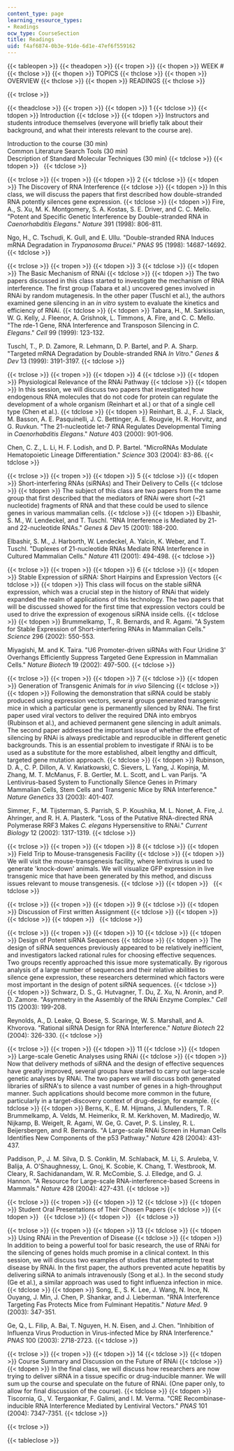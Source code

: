 ```yaml
---
content_type: page
learning_resource_types:
- Readings
ocw_type: CourseSection
title: Readings
uid: f4af6874-0b3e-91de-6d1e-47ef6f559162
---
```


{{< tableopen >}}
{{< theadopen >}}
{{< tropen >}}
{{< thopen >}}
WEEK #
{{< thclose >}}
{{< thopen >}}
TOPICS
{{< thclose >}}
{{< thopen >}}
OVERVIEW
{{< thclose >}}
{{< thopen >}}
READINGS
{{< thclose >}}

{{< trclose >}}

{{< theadclose >}}
{{< tropen >}}
{{< tdopen >}}
1
{{< tdclose >}}
{{< tdopen >}}
Introduction
{{< tdclose >}}
{{< tdopen >}}
Instructors and students introduce themselves (everyone will briefly talk about their background, and what their interests relevant to the course are).  
  
Introduction to the course (30 min)  
Common Literature Search Tools (30 min)  
Description of Standard Molecular Techniques (30 min)
{{< tdclose >}}
{{< tdopen >}}
 
{{< tdclose >}}

{{< trclose >}}
{{< tropen >}}
{{< tdopen >}}
2
{{< tdclose >}}
{{< tdopen >}}
The Discovery of RNA Interference
{{< tdclose >}}
{{< tdopen >}}
In this class, we will discuss the papers that first described how double-stranded RNA potently silences gene expression.
{{< tdclose >}}
{{< tdopen >}}
Fire, A., S. Xu, M. K. Montgomery, S. A. Kostas, S. E. Driver, and C. C. Mello. "Potent and Specific Genetic Interference by Double-stranded RNA in _Caenorhabditis Elegans_." _Nature_ 391 (1998): 806-811.  
  
Ngo, H., C. Tschudi, K. Gull, and E. Ullu. "Double-stranded RNA Induces mRNA Degradation in _Trypanosoma Brucei_." _PNAS_ 95 (1998): 14687-14692.
{{< tdclose >}}

{{< trclose >}}
{{< tropen >}}
{{< tdopen >}}
3
{{< tdclose >}}
{{< tdopen >}}
The Basic Mechanism of RNAi
{{< tdclose >}}
{{< tdopen >}}
The two papers discussed in this class started to investigate the mechanism of RNA interference. The first group (Tabara et al.) uncovered genes involved in RNAi by random mutagenesis. In the other paper (Tuschl et al.), the authors examined gene silencing in an _in vitro_ system to evaluate the kinetics and efficiency of RNAi.
{{< tdclose >}}
{{< tdopen >}}
Tabara, H., M. Sarkissian, W. G. Kelly, J. Fleenor, A. Grishnok, L. Timmons, A. Fire, and C. C. Mello. "The rde-1 Gene, RNA Interference and Transposon Silencing in _C. Elegans_." _Cell_ 99 (1999): 123-132.  
  
Tuschl, T., P. D. Zamore, R. Lehmann, D. P. Bartel, and P. A. Sharp. "Targeted mRNA Degradation by Double-stranded RNA _In Vitro_." _Genes & Dev_ 13 (1999): 3191-3197.
{{< tdclose >}}

{{< trclose >}}
{{< tropen >}}
{{< tdopen >}}
4
{{< tdclose >}}
{{< tdopen >}}
Physiological Relevance of the RNAi Pathway
{{< tdclose >}}
{{< tdopen >}}
In this session, we will discuss two papers that investigated how endogenous RNA molecules that do not code for protein can regulate the development of a whole organism (Reinhart et al.) or that of a single cell type (Chen et al.).
{{< tdclose >}}
{{< tdopen >}}
Reinhart, B. J., F. J. Slack, M. Basson, A. E. Pasquinelli, J. C. Bettinger, A. E. Rougvie, H. R. Horvitz, and G. Ruvkun. "The 21-nucleotide let-7 RNA Regulates Developmental Timing in _Caenorhabditis Elegans_." _Nature_ 403 (2000): 901-906.  
  
Chen, C. Z., L. Li, H. F. Lodish, and D. P. Bartel. "MicroRNAs Modulate Hematopoietic Lineage Differentiation." _Science_ 303 (2004): 83-86.
{{< tdclose >}}

{{< trclose >}}
{{< tropen >}}
{{< tdopen >}}
5
{{< tdclose >}}
{{< tdopen >}}
Short-interfering RNAs (siRNAs) and Their Delivery to Cells
{{< tdclose >}}
{{< tdopen >}}
The subject of this class are two papers from the same group that first described that the mediators of RNAi were short (~21 nucleotide) fragments of RNA and that these could be used to silence genes in various mammalian cells.
{{< tdclose >}}
{{< tdopen >}}
Elbashir, S. M., W. Lendeckel, and T. Tuschl. "RNA Interference is Mediated by 21- and 22-nucleotide RNAs." _Genes & Dev_ 15 (2001): 188-200.  
  
Elbashir, S. M., J. Harborth, W. Lendeckel, A. Yalcin, K. Weber, and T. Tuschl. "Duplexes of 21-nucleotide RNAs Mediate RNA Interference in Cultured Mammalian Cells." _Nature_ 411 (2001): 494-498.
{{< tdclose >}}

{{< trclose >}}
{{< tropen >}}
{{< tdopen >}}
6
{{< tdclose >}}
{{< tdopen >}}
Stable Expression of siRNA: Short Hairpins and Expression Vectors
{{< tdclose >}}
{{< tdopen >}}
This class will focus on the stable siRNA expression, which was a crucial step in the history of RNAi that widely expanded the realm of applications of this technology. The two papers that will be discussed showed for the first time that expression vectors could be used to drive the expression of exogenous siRNA inside cells.
{{< tdclose >}}
{{< tdopen >}}
Brummelkamp, T., R. Bernards, and R. Agami. "A System for Stable Expression of Short-interfering RNAs in Mammalian Cells." _Science_ 296 (2002): 550-553.  
  
Miyagishi, M. and K. Taira. "U6 Promoter-driven siRNAs with Four Uridine 3' Overhangs Efficiently Suppress Targeted Gene Expression in Mammalian Cells." _Nature Biotech_ 19 (2002): 497-500.
{{< tdclose >}}

{{< trclose >}}
{{< tropen >}}
{{< tdopen >}}
7
{{< tdclose >}}
{{< tdopen >}}
Generation of Transgenic Animals for _in vivo_ Silencing
{{< tdclose >}}
{{< tdopen >}}
Following the demonstration that siRNA could be stably produced using expression vectors, several groups generated transgenic mice in which a particular gene is permanently silenced by RNAi. The first paper used viral vectors to deliver the required DNA into embryos (Rubinson et al.), and achieved permanent gene silencing in adult animals. The second paper addressed the important issue of whether the effect of silencing by RNAi is always predictable and reproducible in different genetic backgrounds. This is an essential problem to investigate if RNAi is to be used as a substitute for the more established, albeit lengthy and difficult, targeted gene mutation approach.
{{< tdclose >}}
{{< tdopen >}}
Rubinson, D. A., C. P. Dillon, A. V. Kwiatkowski, C. Sievers, L. Yang, J. Kopinja, M. Zhang, M. T. McManus, F. B. Gertler, M. L. Scott, and L. van Parijs. "A Lentivirus-based System to Functionally Silence Genes in Primary Mammalian Cells, Stem Cells and Transgenic Mice by RNA Interference." _Nature Genetics_ 33 (2003): 401-407.  
  
Simmer, F., M. Tijsterman, S. Parrish, S. P. Koushika, M. L. Nonet, A. Fire, J. Ahringer, and R. H. A. Plasterk. "Loss of the Putative RNA-directed RNA Polymerase RRF3 Makes _C. elegans_ Hypersensitive to RNAi." _Current Biology_ 12 (2002): 1317-1319.
{{< tdclose >}}

{{< trclose >}}
{{< tropen >}}
{{< tdopen >}}
8
{{< tdclose >}}
{{< tdopen >}}
Field Trip to Mouse-transgenesis Facility
{{< tdclose >}}
{{< tdopen >}}
We will visit the mouse-transgenesis facility, where lentivirus is used to generate 'knock-down' animals. We will visualize GFP expression in live transgenic mice that have been generated by this method, and discuss issues relevant to mouse transgenesis.
{{< tdclose >}}
{{< tdopen >}}
 
{{< tdclose >}}

{{< trclose >}}
{{< tropen >}}
{{< tdopen >}}
9
{{< tdclose >}}
{{< tdopen >}}
Discussion of First written Assignment
{{< tdclose >}}
{{< tdopen >}}
 
{{< tdclose >}}
{{< tdopen >}}
 
{{< tdclose >}}

{{< trclose >}}
{{< tropen >}}
{{< tdopen >}}
10
{{< tdclose >}}
{{< tdopen >}}
Design of Potent siRNA Sequences
{{< tdclose >}}
{{< tdopen >}}
The design of siRNA sequences previously appeared to be relatively inefficient, and investigators lacked rational rules for choosing effective sequences. Two groups recently approached this issue more systematically. By rigorous analysis of a large number of sequences and their relative abilities to silence gene expression, these researchers determined which factors were most important in the design of potent siRNA sequences.
{{< tdclose >}}
{{< tdopen >}}
Schwarz, D. S., G. Hutvagner, T. Du, Z. Xu, N. Aronin, and P. D. Zamore. "Asymmetry in the Assembly of the RNAi Enzyme Complex." _Cell_ 115 (2003): 199-208.  
  
Reynolds, A., D. Leake, Q. Boese, S. Scaringe, W. S. Marshall, and A. Khvorova. "Rational siRNA Design for RNA Interference." _Nature Biotech_ 22 (2004): 326-330.
{{< tdclose >}}

{{< trclose >}}
{{< tropen >}}
{{< tdopen >}}
11
{{< tdclose >}}
{{< tdopen >}}
Large-scale Genetic Analyses using RNAi
{{< tdclose >}}
{{< tdopen >}}
Now that delivery methods of siRNA and the design of effective sequences have greatly improved, several groups have started to carry out large-scale genetic analyses by RNAi. The two papers we will discuss both generated libraries of siRNA's to silence a vast number of genes in a high-throughput manner. Such applications should become more common in the future, particularly in a target-discovery context of drug-design, for example.
{{< tdclose >}}
{{< tdopen >}}
Berns, K., E. M. Hijmans, J. Mullenders, T. R. Brummelkamp, A. Velds, M. Heimerikx, R. M. Kerkhoven, M. Madiredjo, W. Nijkamp, B. Weigelt, R. Agami, W. Ge, G. Cavet, P. S. Linsley, R. L. Beijersbergen, and R. Bernards. "A Large-scale RNAi Screen in Human Cells Identifies New Components of the p53 Pathway." _Nature_ 428 (2004): 431-437.  
  
Paddison, P., J. M. Silva, D. S. Conklin, M. Schlaback, M. Li, S. Aruleba, V. Balija, A. O'Shaughnessy, L. Gnoj, K. Scobie, K. Chang, T. Westbrook, M. Cleary, R. Sachidanandam, W. R. McCombie, S. J. Elledge, and G. J. Hannon. "A Resource for Large-scale RNA-interference-based Screens in Mammals." _Nature_ 428 (2004): 427-431.
{{< tdclose >}}

{{< trclose >}}
{{< tropen >}}
{{< tdopen >}}
12
{{< tdclose >}}
{{< tdopen >}}
Student Oral Presentations of Their Chosen Papers
{{< tdclose >}}
{{< tdopen >}}
 
{{< tdclose >}}
{{< tdopen >}}
 
{{< tdclose >}}

{{< trclose >}}
{{< tropen >}}
{{< tdopen >}}
13
{{< tdclose >}}
{{< tdopen >}}
Using RNAi in the Prevention of Disease
{{< tdclose >}}
{{< tdopen >}}
In addition to being a powerful tool for basic research, the use of RNAi for the silencing of genes holds much promise in a clinical context. In this session, we will discuss two examples of studies that attempted to treat disease by RNAi. In the first paper, the authors prevented acute hepatitis by delivering siRNA to animals intravenously (Song et al.). In the second study (Ge et al.), a similar approach was used to fight influenza infection in mice.
{{< tdclose >}}
{{< tdopen >}}
Song, E., S. K. Lee, J. Wang, N. Ince, N. Ouyang, J. Min, J. Chen, P. Shankar, and J. Lieberman. "RNA Interference Targeting Fas Protects Mice from Fulminant Hepatitis." _Nature Med_. 9 (2003): 347-351.  
  
Ge, Q., L. Filip, A. Bai, T. Nguyen, H. N. Eisen, and J. Chen. "Inhibition of Influenza Virus Production in Virus-infected Mice by RNA Interference." _PNAS_ 100 (2003): 2718-2723.
{{< tdclose >}}

{{< trclose >}}
{{< tropen >}}
{{< tdopen >}}
14
{{< tdclose >}}
{{< tdopen >}}
Course Summary and Discussion on the Future of RNAi
{{< tdclose >}}
{{< tdopen >}}
In the final class, we will discuss how researchers are now trying to deliver siRNA in a tissue specific or drug-inducible manner. We will sum up the course and speculate on the future of RNAi. (One paper only, to allow for final discussion of the course).
{{< tdclose >}}
{{< tdopen >}}
Tiscornia, G., V. Tergaonkar, F. Galimi, and I. M. Verma. "CRE Recombinase-inducible RNA Interference Mediated by Lentiviral Vectors." _PNAS_ 101 (2004): 7347-7351.
{{< tdclose >}}

{{< trclose >}}

{{< tableclose >}}